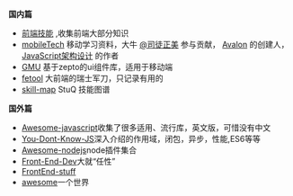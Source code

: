 **国内篇**

* [前端技能](https://github.com/JacksonTian/fks)
  ,收集前端大部分知识
* [mobileTech](https://github.com/RubyLouvre/mobileTech)
  移动学习资料，大牛
  [@司徒正美](https://github.com/RubyLouvre)
  参与贡献，
  [Avalon](http://avalonjs.github.io/)
  的创建人，
  [JavaScript架构设计](http://item.jd.com/11436424.html?utm_source=baidu&utm_medium=cpc&utm_campaign=&utm_term=baidu_370197436_0_s3222454d038f4a0ab54.64890394)
  的作者
* [GMU](https://github.com/fex-team/GMU)
  基于zepto的ui组件库，适用于移动端
* [fetool](https://github.com/nieweidong/fetool)
  大前端的瑞士军刀，只记录有用的
* [skill-map](https://github.com/TeamStuQ/skill-map)
  StuQ 技能图谱

**国外篇**

* [Awesome-javascript](https://github.com/sorrycc/awesome-javascript)收集了很多适用、流行库，英文版，可惜没有中文
* [You-Dont-Know-JS](https://github.com/getify/You-Dont-Know-JS)深入介绍的作用域，闭包，异步，性能,ES6等等
* [Awesome-nodejs](https://github.com/sindresorhus/awesome-nodejs)node插件集合
* [Front-End-Dev](https://github.com/dypsilon/frontend-dev-bookmarks)大就“任性”
* [FrontEnd-stuff](https://github.com/moklick/frontend-stuff)
* [awesome](https://github.com/sindresorhus/awesome)一个世界



